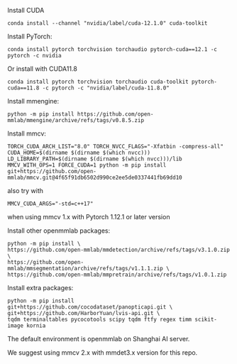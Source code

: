Install CUDA
```commandline
conda install --channel "nvidia/label/cuda-12.1.0" cuda-toolkit
```

Install PyTorch:
```commandline
conda install pytorch torchvision torchaudio pytorch-cuda==12.1 -c pytorch -c nvidia
```

Or install with CUDA11.8
```commandline
conda install pytorch torchvision torchaudio cuda-toolkit pytorch-cuda==11.8 -c pytorch -c "nvidia/label/cuda-11.8.0"
```

Install mmengine:
```commandline
python -m pip install https://github.com/open-mmlab/mmengine/archive/refs/tags/v0.8.5.zip
```

Install mmcv:
```commandline
TORCH_CUDA_ARCH_LIST="8.0" TORCH_NVCC_FLAGS="-Xfatbin -compress-all" CUDA_HOME=$(dirname $(dirname $(which nvcc))) LD_LIBRARY_PATH=$(dirname $(dirname $(which nvcc)))/lib MMCV_WITH_OPS=1 FORCE_CUDA=1 python -m pip install git+https://github.com/open-mmlab/mmcv.git@4f65f91db6502d990ce2ee5de0337441fb69dd10
```
also try with
```commandline
MMCV_CUDA_ARGS="-std=c++17" 
```
when using mmcv 1.x with Pytorch 1.12.1 or later version

Install other openmmlab packages:
```commandline
python -m pip install \
https://github.com/open-mmlab/mmdetection/archive/refs/tags/v3.1.0.zip \
https://github.com/open-mmlab/mmsegmentation/archive/refs/tags/v1.1.1.zip \
https://github.com/open-mmlab/mmpretrain/archive/refs/tags/v1.0.1.zip
```


Install extra packages:
```commandline
python -m pip install git+https://github.com/cocodataset/panopticapi.git \
git+https://github.com/HarborYuan/lvis-api.git \
tqdm terminaltables pycocotools scipy tqdm ftfy regex timm scikit-image kornia
```

The default environment is openmmlab on Shanghai AI server.

We suggest using mmcv 2.x with mmdet3.x version for this repo.